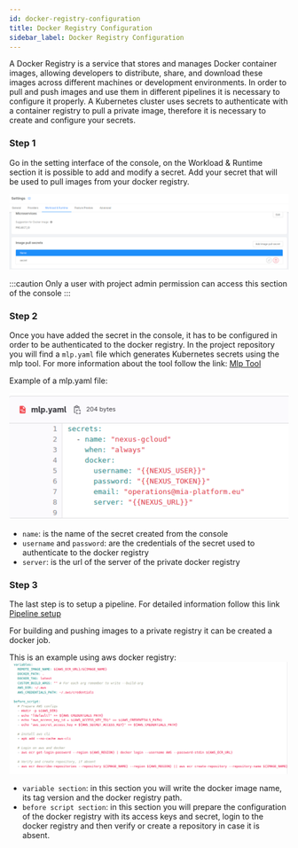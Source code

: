 ```yaml
---
id: docker-registry-configuration
title: Docker Registry Configuration
sidebar_label: Docker Registry Configuration
---
```


A Docker Registry is a service that stores and manages Docker container images, allowing developers to distribute, share, and download these images across different machines or development environments.
In order to pull and push images and use them in different pipelines it is necessary to configure it properly.
A Kubernetes cluster uses secrets to authenticate with a container registry to pull a private image, therefore it is necessary to create and configure your secrets.

### Step 1
Go in the setting interface of the console, on the Workload & Runtime section it is possible to add and modify a secret.
Add your secret that will be used to pull images from your docker registry.

![secret configuration](./img/secret-config.png)

:::caution
Only a user with project admin permission can access this section of the console
:::

### Step 2
Once you have added the secret in the console, it has to be configured in order to be authenticated to the docker registry.
In the project repository you will find a `mlp.yaml` file which generates Kubernetes secrets using the mlp tool. For more information about the tool follow the link: [Mlp Tool](/runtime-components/tools/mlp/10_overview.md)

Example of a mlp.yaml file:

![mpl file](./img/mpl-file.png)

- `name`: is the name of the secret created from the console
- `username` and `password`: are the credentials of the secret used to authenticate to the docker registry
- `server`: is the url of the server of the private docker registry

### Step 3
The last step is to setup a pipeline. 
For detailed information follow this link [Pipeline setup](/infrastructure/self-hosted/pipeline-configuration.md)

For building and pushing images to a private registry it can be created a docker job.

This is an example using aws docker registry:
![docker job](./img/docker-job.png)

- `variable section`: in this section you will write the docker image name, its tag version and the docker registry path.
- `before script section`: in this section you will prepare the configuration of the docker registry with its access keys and secret, login to the docker registry and then verify or create a repository in case it is absent.
